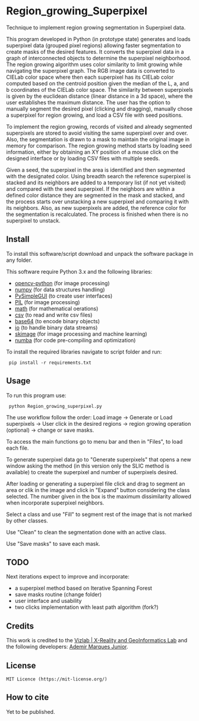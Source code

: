 # Region_growing_Superpixel
Technique to implement region growing segmentation in Superpixel data.

This program developed in Python (in prototype state) generates and loads superpixel data (grouped pixel regions) allowing faster segmentation to create masks of the desired features. It converts the superpixel data in a graph of interconnected objects to determine the superpixel neighborhood. The region growing algorithm uses color similarity to limit growing while navigating the superpixel graph. The RGB image data is converted to CIELab color space where then each superpixel has its CIELab color computed based on the centroid position given the median of the L, a, and b coordinates of the CIELab color space. The similarity between superpixels is given by the euclidean distance (linear distance in a 3d space), where the user establishes the maximum distance. The user has the option to manually segment the desired pixel (clicking and dragging), manually chose a superpixel for region growing, and load a CSV file with seed positions.

To implement the region growing, records of visited and already segmented superpixels are stored to avoid visiting the same superpixel over and over. Also, the segmentation is drawn to a mask to maintain the original image in memory for comparison.
The region growing method starts by loading seed information, either by obtaining an XY position of a mouse click on the designed interface or by loading CSV files with multiple seeds.

Given a seed, the superpixel in the area is identified and then segmented with the designated color. Using breadth search the reference superpixel is stacked and its neighbors are added to a temporary list (if not yet visited) and compared with the seed superpixel. If the neighbors are within a defined color distance they are segmented in the mask and stacked, and the process starts over unstacking a new superpixel and comparing it with its neighbors. Also, as new superpixels are added, the reference color for the segmentation is recalculated. The process is finished when there is no superpixel to unstack.

## Install

To install this software/script download and unpack the software package in any folder.

This software require Python 3.x and the following libraries:

 - [opencv-python](https://pypi.org/project/opencv-python/) (for image processing)
 - [numpy](https://numpy.org/) (for data structures handling)
 - [PySimpleGUI](https://pysimplegui.readthedocs.io/en/latest/) (to create user interfaces)
 - [PIL](https://pillow.readthedocs.io/en/stable/) (for image processing)
 - [math](https://docs.python.org/3/library/math.html) (for mathematical oerations)
 - [csv](https://docs.python.org/3/library/csv.html) (to read and write csv files)
 - [base64](https://docs.python.org/3/library/base64.html) (to encode binary objects)
 - [io](https://docs.python.org/3/library/io.html) (to handle binary data streams)
 - [skimage](https://scikit-image.org/) (for image processing  and machine learning)
 - [numba](http://numba.pydata.org/) (for code pre-compiling and optimization)
 
 To install the required libraries navigate to script folder and run:
 
     pip install -r requirements.txt
     
 
 ## Usage
 
 To run this program use:
 
     python Region_growing_superpixel.py
     
     
The use workflow follow the order: Load image -> Generate or Load superpixels -> User click in the desired regions -> region growing operation (optional) -> change or save masks.
 
To access the main functions go to menu bar and then in "Files", to load each file.



To generate superpixel data go to "Generate superpixels" that opens a new window asking the method (in this version only the SLIC method is available) to create the superpixel and number of superpixels desired.

After loading or generating a superpixel file click and drag to segment an area or clik in the image and click in "Expand" button considering the class selected. The number given in the box is the maximum dissimilarity allowed when incorporate superpixel neighbors.


Select a class and use "Fill" to segment rest of the image that is not marked by other classes.


Use "Clean" to clean the segmentation done with an active class.

Use "Save masks" to save each mask.

## TODO

Next iterations expect to improve and incorporate:

 - a superpixel method based on Iterative Spanning Forest
 - save masks routine (change folder)
 - user interface and usability
 - two clicks implementation with least path algorithm (fork?)
 
 
## Credits	
This work is credited to the [Vizlab | X-Reality and GeoInformatics Lab](http://vizlab.unisinos.br/) and the following developers:	[Ademir Marques Junior](https://www.researchgate.net/profile/Ademir_Junior).

## License

    MIT Licence (https://mit-license.org/)
    
## How to cite

Yet to be published.
 
